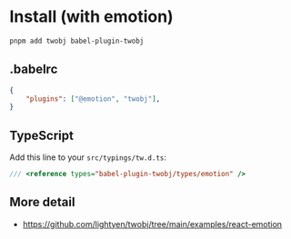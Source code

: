 # Install (with emotion)

```sh
pnpm add twobj babel-plugin-twobj
```

## .babelrc

```json
{
	"plugins": ["@emotion", "twobj"],
}
```

## TypeScript

Add this line to your `src/typings/tw.d.ts`:

```ts
/// <reference types="babel-plugin-twobj/types/emotion" />
```

## More detail

- https://github.com/lightyen/twobj/tree/main/examples/react-emotion
